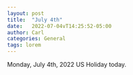 ```yaml
---
layout: post
title:  "July 4th"
date:   2022-07-04vT14:25:52-05:00
author: Carl
categories: General
tags: lorem
---
```


Monday, July 4th, 2022
US Holiday today.

